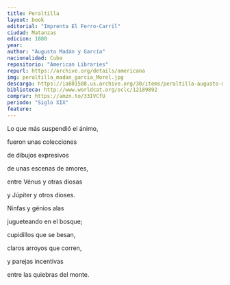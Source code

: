 ```yaml
---
title: Peraltilla
layout: book
editorial: "Imprenta El Ferro-Carril"
ciudad: Matanzas
edicion: 1880
year: 
author: "Augusto Madán y García"
nacionalidad: Cuba
repositorio: "American Libraries"
repurl: https://archive.org/details/americana
img: peraltilla_madan_garcia_Morel.jpg
descarga: https://ia801508.us.archive.org/30/items/peraltilla-augusto-madan-y-garcia/Peraltilla%20-%20Augusto%20Madan%20y%20Garci%CC%81a.pdf
biblioteca: http://www.worldcat.org/oclc/12189892
comprar: https://amzn.to/33IVCfU
periodo: "Siglo XIX"
feature: 
---
```

 
Lo que más suspendió el ánimo,

fueron unas colecciones

de dibujos expresivos

de unas escenas de amores,

entre Vénus y otras diosas

y Júpiter y otros dioses.

Ninfas y génios alas

jugueteando en el bosque;

cupidillos que se besan,

claros arroyos que corren,

y parejas incentivas

entre las quiebras del monte.
